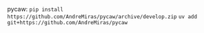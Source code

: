 pycaw:
`pip install https://github.com/AndreMiras/pycaw/archive/develop.zip`
`uv add git+https://github.com/AndreMiras/pycaw`